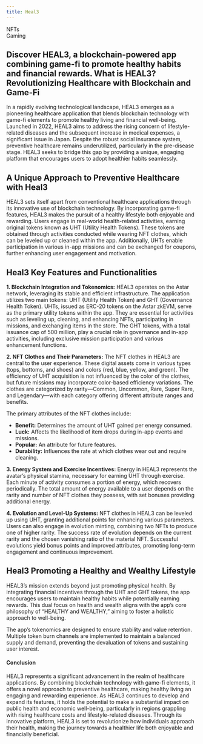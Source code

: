 ```yaml
---
title: Heal3
---
```

NFTs  
 Gaming  
 

Discover HEAL3, a blockchain-powered app combining game-fi to promote healthy habits and financial rewards.
What is HEAL3? Revolutionizing Healthcare with Blockchain and Game-Fi
---------------------------------------------------------------------

In a rapidly evolving technological landscape, HEAL3 emerges as a pioneering healthcare application that blends blockchain technology with game-fi elements to promote healthy living and financial well-being. Launched in 2022, HEAL3 aims to address the rising concern of lifestyle-related diseases and the subsequent increase in medical expenses, a significant issue in Japan. Despite the robust social insurance system, preventive healthcare remains underutilized, particularly in the pre-disease stage. HEAL3 seeks to bridge this gap by providing a unique, engaging platform that encourages users to adopt healthier habits seamlessly.

A Unique Approach to Preventive Healthcare with Heal3
-----------------------------------------------------

HEAL3 sets itself apart from conventional healthcare applications through its innovative use of blockchain technology. By incorporating game-fi features, HEAL3 makes the pursuit of a healthy lifestyle both enjoyable and rewarding. Users engage in real-world health-related activities, earning original tokens known as UHT (Utility Health Tokens). These tokens are obtained through activities conducted while wearing NFT clothes, which can be leveled up or cleaned within the app. Additionally, UHTs enable participation in various in-app missions and can be exchanged for coupons, further enhancing user engagement and motivation.

Heal3 Key Features and Functionalities
--------------------------------------

**1. Blockchain Integration and Tokenomics:** HEAL3 operates on the Astar network, leveraging its stable and efficient infrastructure. The application utilizes two main tokens: UHT (Utility Health Token) and GHT (Governance Health Token). UHTs, issued as ERC-20 tokens on the Astar zkEVM, serve as the primary utility tokens within the app. They are essential for activities such as leveling up, cleaning, and enhancing NFTs, participating in missions, and exchanging items in the store. The GHT tokens, with a total issuance cap of 500 million, play a crucial role in governance and in-app activities, including exclusive mission participation and various enhancement functions.

**2. NFT Clothes and Their Parameters:** The NFT clothes in HEAL3 are central to the user experience. These digital assets come in various types (tops, bottoms, and shoes) and colors (red, blue, yellow, and green). The efficiency of UHT acquisition is not influenced by the color of the clothes, but future missions may incorporate color-based efficiency variations. The clothes are categorized by rarity—Common, Uncommon, Rare, Super Rare, and Legendary—with each category offering different attribute ranges and benefits.

The primary attributes of the NFT clothes include:

- **Benefit:** Determines the amount of UHT gained per energy consumed.
- **Luck:** Affects the likelihood of item drops during in-app events and missions.
- **Popular:** An attribute for future features.
- **Durability:** Influences the rate at which clothes wear out and require cleaning.

**3. Energy System and Exercise Incentives:** Energy in HEAL3 represents the avatar’s physical stamina, necessary for earning UHT through exercise. Each minute of activity consumes a portion of energy, which recovers periodically. The total amount of energy available to a user depends on the rarity and number of NFT clothes they possess, with set bonuses providing additional energy.

**4. Evolution and Level-Up Systems:** NFT clothes in HEAL3 can be leveled up using UHT, granting additional points for enhancing various parameters. Users can also engage in evolution minting, combining two NFTs to produce one of higher rarity. The success rate of evolution depends on the current rarity and the chosen vanishing ratio of the material NFT. Successful evolutions yield bonus points and improved attributes, promoting long-term engagement and continuous improvement.

Heal3 Promoting a Healthy and Wealthy Lifestyle
-----------------------------------------------

HEAL3’s mission extends beyond just promoting physical health. By integrating financial incentives through the UHT and GHT tokens, the app encourages users to maintain healthy habits while potentially earning rewards. This dual focus on health and wealth aligns with the app’s core philosophy of “HEALTHY and WEALTHY,” aiming to foster a holistic approach to well-being.

The app’s tokenomics are designed to ensure stability and value retention. Multiple token burn channels are implemented to maintain a balanced supply and demand, preventing the devaluation of tokens and sustaining user interest.

#### Conclusion

HEAL3 represents a significant advancement in the realm of healthcare applications. By combining blockchain technology with game-fi elements, it offers a novel approach to preventive healthcare, making healthy living an engaging and rewarding experience. As HEAL3 continues to develop and expand its features, it holds the potential to make a substantial impact on public health and economic well-being, particularly in regions grappling with rising healthcare costs and lifestyle-related diseases. Through its innovative platform, HEAL3 is set to revolutionize how individuals approach their health, making the journey towards a healthier life both enjoyable and financially beneficial.
